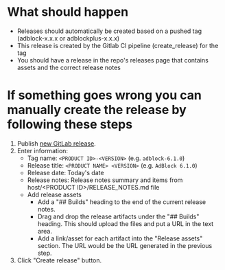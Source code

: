 # What should happen

- Releases should automatically be created based on a pushed tag (adblock-x.x.x or adblockplus-x.x.x)
- This release is created by the Gitlab CI pipeline (create_release) for the tag
- You should have a release in the repo's releases page that contains assets and the correct release notes

# If something goes wrong you can manually create the release by following these steps

1. Publish [new GitLab release](https://gitlab.com/eyeo/extensions/extensions/-/releases/new).
1. Enter information:
    - Tag name: `<PRODUCT ID>-<VERSION>` (e.g. `adblock-6.1.0`)
    - Release title: `<PRODUCT NAME> <VERSION>` (e.g. `AdBlock 6.1.0`)
    - Release date: Today's date
    - Release notes: Release notes summary and items from host/\<PRODUCT ID\>/RELEASE_NOTES.md file
    - Add release assets
      - Add a "## Builds" heading to the end of the current release notes. 
      - Drag and drop the release artifacts under the "## Builds" heading. This should upload the files and put a URL in the text area.
      - Add a link/asset for each artifact into the "Release assets" section. The URL would be the URL generated in the previous step.
1. Click "Create release" button.
